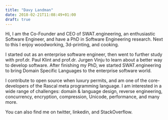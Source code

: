 ```yaml
---
title: "Davy Landman"
date: 2018-02-21T11:08:49+01:00
draft: true
---
```


Hi, I am the Co-Founder and CEO of SWAT.engineering, an enthusiastic Software Engineer, and have a PhD in Software Engineering research. Next to this I enjoy woodworking, 3d-printing, and cooking. 

I started out as an enterprise software engineer, then went to further study with prof.dr. Paul Klint and prof.dr. Jurgen Vinju to learn about a better way to develop software. After finishing my PhD, we started SWAT.engineering to bring Domain Specific Languages to the enterprise software world.

I contribute to open source when luxury permits, and am one of the core-developers of the Rascal meta programming language. I am interested in a wide range of challenges: domain & language design, reverse engineering, concurrency, encryption, compression, Unicode, performance, and many more.  

You can also find me on twitter, linkedin, and StackOverflow.
